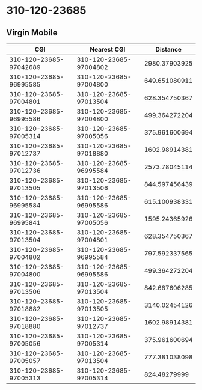 # 310-120-23685
## Virgin Mobile


| CGI | Nearest CGI | Distance |
|-----|-------------|----------|
| 310-120-23685-97042689 | 310-120-23685-97004802 | 2980.37903925 |
| 310-120-23685-96995585 | 310-120-23685-97004800 | 649.651080911 |
| 310-120-23685-97004801 | 310-120-23685-97013504 | 628.354750367 |
| 310-120-23685-96995586 | 310-120-23685-97004800 | 499.364272204 |
| 310-120-23685-97005314 | 310-120-23685-97005056 | 375.961600694 |
| 310-120-23685-97012737 | 310-120-23685-97018880 | 1602.98914381 |
| 310-120-23685-97012736 | 310-120-23685-96995584 | 2573.78045114 |
| 310-120-23685-97013505 | 310-120-23685-97013506 | 844.597456439 |
| 310-120-23685-96995584 | 310-120-23685-96995586 | 615.100938331 |
| 310-120-23685-96995841 | 310-120-23685-97005056 | 1595.24365926 |
| 310-120-23685-97013504 | 310-120-23685-97004801 | 628.354750367 |
| 310-120-23685-97004802 | 310-120-23685-96995584 | 797.592337565 |
| 310-120-23685-97004800 | 310-120-23685-96995586 | 499.364272204 |
| 310-120-23685-97013506 | 310-120-23685-97013504 | 842.687606285 |
| 310-120-23685-97018882 | 310-120-23685-97013505 | 3140.02454126 |
| 310-120-23685-97018880 | 310-120-23685-97012737 | 1602.98914381 |
| 310-120-23685-97005056 | 310-120-23685-97005314 | 375.961600694 |
| 310-120-23685-97005057 | 310-120-23685-97013504 | 777.381038098 |
| 310-120-23685-97005313 | 310-120-23685-97005314 | 824.48279999 |

